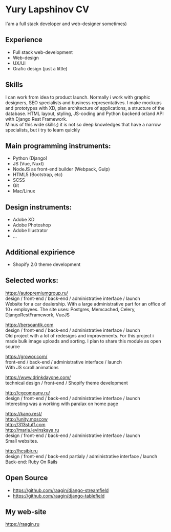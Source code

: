 # Yury Lapshinov CV  

I'am a full stack developer and web-designer sometimes)

## Experience
- Full stack web-development
- Web-design
- UX/UI
- Grafic design (just a little)

## Skills
I can work from idea to product launch.
Normally i work with graphic designers, SEO specialists and business representatives. 
I make mockups and prototypes with XD, plan architecture of applications, a structure of the database. 
HTML layout, styling, JS-coding and Python backend or/and API with Django Rest Framework.  
Minus of this wide skills;) it is not so deep knowledges that have a narrow specialists,
but i try to learn quickly

## Main programming instruments: 
- Python (Django)
- JS (Vue, Nuxt)
- NodeJS as front-end builder (Webpack, Gulp)
- HTML5 (Bootstrap, etc)
- SCSS
- Git
- Mac/Linux

## Design instruments:
- Adobe XD
- Adobe Photoshop
- Adobe Illustrator
- ...

## Additional expirience
- Shopify 2.0 theme development

## Selected works:
https://autopremiumgroup.ru/   
design / front-end / back-end / administrative interface / launch  
Website for a car dealership. With a large administrative part for an office of 10+ employees.
The site uses: Postgres, Memcached, Celery, DjangoRestFramework, VueJS

https://bersoantik.com  
design / front-end / back-end / administrative interface / launch  
Old project with a lot of redesigns and improvements. For this project i made
bulk image uploads and sorting. I plan to share this module as open source

https://growor.com/  
front-end / back-end / administrative interface / launch  
With JS scroll animations

https://www.drinkdayone.com/  
technical design / front-end / Shopify theme development

http://cgcompany.ru/   
design / front-end / back-end / administrative interface / launch  
Interesting was a working with paralax on home page

https://kano.rest/  
http://unity.moscow   
http://313stuff.com   
http://maria.levinskaya.ru   
design / front-end / back-end / administrative interface / launch  
Small websites.

http://hcsibir.ru  
design / front-end / back-end partialy / administrative interface / launch  
Back-end: Ruby On Rails

## Open Source
- https://github.com/raagin/django-streamfield
- https://github.com/raagin/django-tablefield

## My web-site
https://raagin.ru


